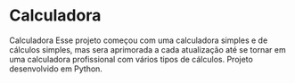 # Calculadora
Calculadora
Esse projeto começou com uma calculadora simples e de cálculos simples, mas sera aprimorada a cada atualização até se tornar em uma calculadora profissional com vários tipos de cálculos.
Projeto desenvolvido em Python.
